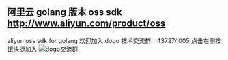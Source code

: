 阿里云 golang 版本 oss sdk http://www.aliyun.com/product/oss
----
aliyun oss sdk for golang 
欢迎加入 dogo 技术交流群：437274005 点击右侧按钮快捷加入
[![dogo交流群](http://pub.idqqimg.com/wpa/images/group.png)](http://shang.qq.com/wpa/qunwpa?idkey=2ff98883cc66f468be062203605dee7be8ace795126027a18f29f0a096e0c778)

